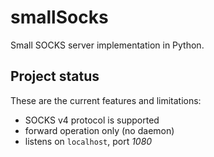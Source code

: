 smallSocks
==========

Small SOCKS server implementation in Python.

Project status
--------------

These are the current features and limitations:

  * SOCKS v4 protocol is supported
  * forward operation only (no daemon)
  * listens on `localhost`, port *1080*
